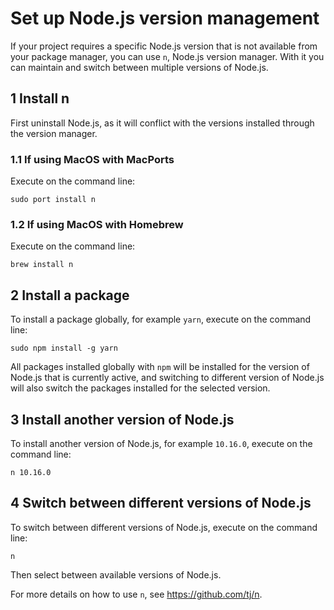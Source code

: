 # Set up Node.js version management

If your project requires a specific Node.js version that is not available from
your package manager, you can use `n`, Node.js version manager. With it you can
maintain and switch between multiple versions of Node.js.

## 1 Install n

First uninstall Node.js, as it will conflict with the versions installed through
the version manager.

### 1.1 If using MacOS with MacPorts

Execute on the command line:

```console
sudo port install n
```

### 1.2 If using MacOS with Homebrew

Execute on the command line:

```console
brew install n
```

## 2 Install a package

To install a package globally, for example `yarn`, execute on the command line:

```console
sudo npm install -g yarn
```

All packages installed globally with `npm` will be installed for the version of
Node.js that is currently active, and switching to different version of Node.js
will also switch the packages installed for the selected version.

## 3 Install another version of Node.js

To install another version of Node.js, for example `10.16.0`, execute on the
command line:

```console
n 10.16.0
```

## 4 Switch between different versions of Node.js

To switch between different versions of Node.js, execute on the command line:

```console
n
```

Then select between available versions of Node.js.

For more details on how to use `n`, see https://github.com/tj/n.
